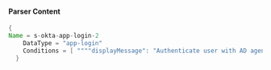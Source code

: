 #### Parser Content
```Java
{
Name = s-okta-app-login-2
    DataType = "app-login"
    Conditions = [ """"displayMessage": "Authenticate user with AD agent"""", """"result": "SUCCESS"""" ]
  }
```